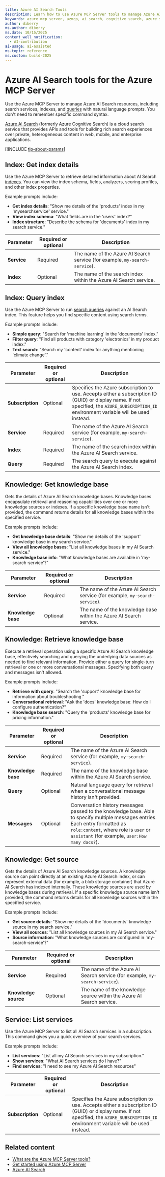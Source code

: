 ```yaml
---
title: Azure AI Search Tools
description: Learn how to use Azure MCP Server tools to manage Azure AI Search resources, indexes, and queries with natural language prompts.
keywords: azure mcp server, azmcp, ai search, cognitive search, azure search
author: diberry
ms.author: diberry
ms.date: 10/16/2025
content_well_notification:
  - AI-contribution
ai-usage: ai-assisted
ms.topic: reference
ms.custom: build-2025
---
```

# Azure AI Search tools for the Azure MCP Server

<!-- azmcp ai-search service list -->

Use the Azure MCP Server to manage Azure AI Search resources, including search services, indexes, and [queries](/azure/search/query-simple-syntax) with natural language prompts. You don't need to remember specific command syntax.

[Azure AI Search](/azure/search/) (formerly Azure Cognitive Search) is a cloud search service that provides APIs and tools for building rich search experiences over private, heterogeneous content in web, mobile, and enterprise applications.

[!INCLUDE [tip-about-params](../includes/tools/parameter-consideration.md)]

## Index: Get index details

<!-- azmcp ai-search index get -->

Use the Azure MCP Server to retrieve detailed information about AI Search [indexes](/azure/search/search-what-is-an-index). You can view the index schema, fields, analyzers, scoring profiles, and other index properties.

Example prompts include:

- **Get index details**: "Show me details of the 'products' index in my 'mysearchservice' service."
- **View index schema**: "What fields are in the 'users' index?"
- **Index structure**: "Describe the schema for 'documents' index in my search service."

| Parameter | Required or optional | Description |
|-----------|-------------|-------------|
| **Service** | Required | The name of the Azure AI Search service (for example, `my-search-service`). |
| **Index** | Optional | The name of the search index within the Azure AI Search service. |

## Index: Query index

<!-- azmcp ai-search index query -->

Use the Azure MCP Server to run [search queries](/azure/search/query-simple-syntax) against an AI Search index. This feature helps you find specific content using search terms.

Example prompts include:

- **Simple query**: "Search for 'machine learning' in the 'documents' index."
- **Filter query**: "Find all products with category 'electronics' in my product index."
- **Text search**: "Search my 'content' index for anything mentioning 'climate change'."

| Parameter | Required or optional | Description |
|-----------|-------------|-------------|
| **Subscription** | Optional | Specifies the Azure subscription to use. Accepts either a subscription ID (GUID) or display name. If not specified, the `AZURE_SUBSCRIPTION_ID` environment variable will be used instead. |
| **Service** | Required | The name of the Azure AI Search service (for example, `my-search-service`). |
| **Index** | Required | The name of the search index within the Azure AI Search service. |
| **Query** | Required | The search query to execute against the Azure AI Search index. |

## Knowledge: Get knowledge base

<!-- azmcp search knowledge base get -->

Gets the details of Azure AI Search knowledge bases. Knowledge bases encapsulate retrieval and reasoning capabilities over one or more knowledge sources or indexes. If a specific knowledge base name isn't provided, the command returns details for all knowledge bases within the specified service.

Example prompts include:

- **Get knowledge base details**: "Show me details of the 'support' knowledge base in my search service."
- **View all knowledge bases**: "List all knowledge bases in my AI Search service."
- **Knowledge base info**: "What knowledge bases are available in 'my-search-service'?"


| Parameter |  Required or optional | Description |
|-----------------------|----------------------|-------------|
| **Service** |  Required | The name of the Azure AI Search service (for example, `my-search-service`). |
| **Knowledge base** |  Optional | The name of the knowledge base within the Azure AI Search service. |

## Knowledge: Retrieve knowledge base

<!-- azmcp search knowledge base retrieve -->

Execute a retrieval operation using a specific Azure AI Search knowledge base, effectively searching and querying the underlying data sources as needed to find relevant information. Provide either a query for single-turn retrieval or one or more conversational messages. Specifying both query and messages isn't allowed.

Example prompts include:

- **Retrieve with query**: "Search the 'support' knowledge base for information about troubleshooting."
- **Conversational retrieval**: "Ask the 'docs' knowledge base: How do I configure authentication?"
- **Knowledge base search**: "Query the 'products' knowledge base for pricing information."

| Parameter |  Required or optional | Description |
|-----------------------|----------------------|-------------|
| **Service** |  Required | The name of the Azure AI Search service (for example, `my-search-service`). |
| **Knowledge base** |  Required | The name of the knowledge base within the Azure AI Search service. |
| **Query** |  Optional | Natural language query for retrieval when a conversational message history isn't provided. |
| **Messages** |  Optional | Conversation history messages passed to the knowledge base. Able to specify multiple messages entries. Each entry formatted as `role:content`, where role is `user` or `assistant` (for example, `user:How many docs?`). |

## Knowledge: Get source

<!-- azmcp search knowledge source get -->

Gets the details of Azure AI Search knowledge sources. A knowledge source can point directly at an existing Azure AI Search index, or can represent external data (for example, a blob storage container) that Azure AI Search has indexed internally. These knowledge sources are used by knowledge bases during retrieval. If a specific knowledge source name isn't provided, the command returns details for all knowledge sources within the specified service.

Example prompts include:

- **Get source details**: "Show me details of the 'documents' knowledge source in my search service."
- **View all sources**: "List all knowledge sources in my AI Search service."
- **Source information**: "What knowledge sources are configured in 'my-search-service'?"

| Parameter |  Required or optional | Description |
|-----------------------|----------------------|-------------|
| **Service** |  Required | The name of the Azure AI Search service (for example, `my-search-service`). |
| **Knowledge source** |  Optional | The name of the knowledge source within the Azure AI Search service. |


## Service: List services

<!-- azmcp search service list -->

Use the Azure MCP Server to list all AI Search services in a subscription. This command gives you a quick overview of your search services.

Example prompts include:

- **List services**: "List all my AI Search services in my subscription."
- **Show services**: "What AI Search services do I have?"
- **Find services**: "I need to see my Azure AI Search resources"

| Parameter | Required or optional | Description |
|-----------|-------------|-------------|
| **Subscription** | Optional | Specifies the Azure subscription to use. Accepts either a subscription ID (GUID) or display name. If not specified, the `AZURE_SUBSCRIPTION_ID` environment variable will be used instead. |

## Related content

- [What are the Azure MCP Server tools?](index.md)
- [Get started using Azure MCP Server](../get-started.md)
- [Azure AI Search](/azure/search/) 
